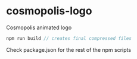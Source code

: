 # cosmopolis-logo
Cosmopolis animated logo

```js
npm run build // creates final compressed files
```
Check package.json for the rest of the npm scripts
